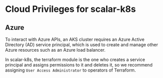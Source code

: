 # Cloud Privileges for scalar-k8s

## Azure

To interact with Azure APIs, an AKS cluster requires an Azure Active Directory (AD) service principal, which is used to create and manage other Azure resources such as an Azure load balancer.

In scalar-k8s, the terraform module is the one who creates a service principal and assigns permissions to it and deletes it, so we recommend assigning `User Access Administrator` to operators of Terraform.